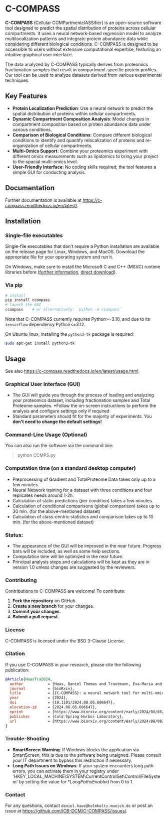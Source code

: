 # C-COMPASS

**C-COMPASS** (Cellular COMPartmentclASSifier) is an open-source software tool designed to predict the spatial distribution of proteins across cellular compartments. It uses a neural network-based regression model to analyze multilocalization patterns and integrate protein abundance data while considering different biological conditions. C-COMPASS is designed to be accessible to users without extensive computational expertise, featuring an intuitive graphical user interface.

The data analyzed by C-COMPASS typically derives from proteomics fractionation samples that result in compartment-specific protein profiles. Our tool can be used to analyze datasets derived from various experimental techniques.

## Key Features

- **Protein Localization Prediction**: Use a neural network to predict the spatial distribution of proteins within cellular compartments.
- **Dynamic Compartment Composition Analysis**: Model changes in compartment composition based on protein abundance data under various conditions.
- **Comparison of Biological Conditions**: Compare different biological conditions to identify and quantify relocalization of proteins and re-organization of cellular compartments.
- **Multi-Omics Support**: Combine your proteomics experiment with different omics measurements such as lipidomics to bring your project to the spacial multi-omics level.
- **User-Friendly Interface**: No coding skills required; the tool features a simple GUI for conducting analysis.

## Documentation

Further documentation is available at https://c-compass.readthedocs.io/en/latest/.

## Installation

### Single-file executables

Single-file executables that don't require a Python installation are available
on the release page for Linux, Windows, and MacOS. Download the appropriate
file for your operating system and run it.

On Windows, make sure to install the Microsoft C and C++ (MSVC) runtime
libraries before ([further information](ttps://learn.microsoft.com/en-us/cpp/windows/latest-supported-vc-redist?view=msvc-170),
[direct download](https://aka.ms/vs/17/release/vc_redist.x64.exe)).

### Via pip

```bash
# install
pip install ccompass
# launch the GUI
ccompass    # or alternatively: `python -m ccompass`
```

Note that C-COMPASS currently requires Python>=3.10, and due to its
`tensorflow` dependency Python<=3.12.

On Ubuntu linux, installing the `python3-tk` package is required:

```bash
sudo apt-get install python3-tk
```

## Usage

See also https://c-compass.readthedocs.io/en/latest/usage.html.

### Graphical User Interface (GUI)

* The GUI will guide you through the process of loading and analyzing your proteomics dataset, including fractionation samples and Total Proteome samples.
*Follow the on-screen instructions to perform the analysis and configure settings only if required
* Standard parameters should fit for the majority of experiments.
  You **don't need to change the default settings!**

### Command-Line Usage (Optional)
You can also run the software via the command line:
> python CCMPS.py

### Computation time (on a standard desktop computer)
- Preprocessing of Gradient and TotalProteome Data takes only up to a few minutes.
- Neural Network training for a dataset with three conditions and four replicates needs around 1-2h.
- Calculation of static predictions (per condition) takes a few minutes.
- Calculation of conditional comparisons (global comparison) takes up to 30 min. (for the above-mentioned dataset)
- Calculation of class-centric statistics and comparison takes up to 10 min. (for the above-mentioned dataset)

### Status:
- The appearance of the GUI will be improved in the near future. Progress bars will be included, as well as some help sections.
- Computation time will be optimized in the near future.
- Principal analysis steps and calculations will be kept as they are in version 1.0 unless changes are suggested by the reviewers.

### Contributing

Contributions to C-COMPASS are welcome! To contribute:

1. **Fork the repository** on GitHub.
2. **Create a new branch** for your changes.
3. **Commit your changes**.
4. **Submit a pull request**.

### License

C-COMPASS is licensed under the BSD 3-Clause License.

### Citation

If you use C-COMPASS in your research, please cite the following publication:

```bibtex
@Article{HaasTra2024,
  author           = {Haas, Daniel Thomas and Trautmann, Eva-Maria and Mao, Xia and Gerl, Mathias J. and Klose, Christian and Cheng, Xiping and Hasenauer, Jan and Krahmer, Natalie},
  journal          = {bioRxiv},
  title            = {{C-COMPASS}: a neural network tool for multi-omic classification of cell compartments},
  year             = {2024},
  doi              = {10.1101/2024.08.05.606647},
  elocation-id     = {2024.08.05.606647},
  eprint           = {https://www.biorxiv.org/content/early/2024/08/08/2024.08.05.606647.full.pdf},
  publisher        = {Cold Spring Harbor Laboratory},
  url              = {https://www.biorxiv.org/content/early/2024/08/08/2024.08.05.606647},
}
```

### Trouble-Shooting

* **SmartScreen Warning**: If Windows blocks the application via SmartScreen, this is due to the software being unsigned. Please consult your IT department to bypass this restriction if necessary.
* **Long Path Issues on Windows**: If your system encounters long path errors, you can activate them in your registry under 'HKEY_LOCAL_MACHINE\SYSTEM\CurrentControlSet\Control\FileSystem' by setting the value for **LongPathsEnabled* from 0 to 1.

### Contact

For any questions, contact `daniel.haas@helmholtz-munich.de` or post an
issue at https://github.com/ICB-DCM/C-COMPASS/issues/.
